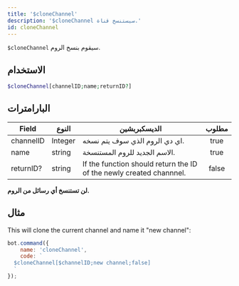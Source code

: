 ```yaml
---
title: '$cloneChannel'
description: '$cloneChannel سيستنسخ قناة.'
id: cloneChannel
---
```


`$cloneChannel` سيقوم بنسخ الروم.

## الاستخدام

```php
$cloneChannel[channelID;name;returnID?]
```

## البارامترات

| Field     | النوع   | الديسكبربشين                                                        | مطلوب |
| --------- | ------- | ------------------------------------------------------------------- |:-----:|
| channelID | Integer | اي دي الروم الذي سوف يتم نسخه.                                      | true  |
| name      | string  | الاسم الجديد للروم المستنسخة.                                       | true  |
| returnID? | string  | If the function should return the ID of the newly created channnel. | false |

**لن تستنسخ أي رسائل من الروم.**

## مثال

This will clone the current channel and name it "new channel":

```javascript
bot.command({
    name: 'cloneChannel',
    code: `
  $cloneChannel[$channelID;new channel;false]
  `
});
```
